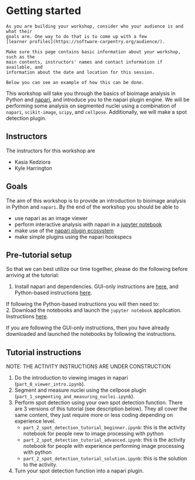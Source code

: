 # Getting started

```{note}
As you are building your workshop, consider who your audience is and what their
goals are. One way to do that is to come up with a few
[learner profiles](https://software-carpentry.org/audience/).

Make sure this page contains basic information about your workshop, such as the
main contents, instructors' names and contact information if available, and
information about the date and location for this session.

Below you can see an example of how this can be done.
```

This workshop will take you through the basics of bioimage analysis in
Python and [napari](https://www.napari.org), and introduce you to the napari
plugin engine. We will be performing some analysis on segmented nuclei using a
combination of `napari`, `scikit-image`, `scipy`, and `cellpose`. Additionally,
we will make a spot detection plugin.

## Instructors
The instructors for this workshop are
- Kasia Kedziora
- Kyle Harrington

## Goals
The aim of this workshop is to provide an introduction to bioimage analysis in
Python and `napari`. By the end of the workshop you should be able to
- use napari as an image viewer
- perform interactive analysis with napari in a
  [jupyter notebook](https://jupyter.org/)
- make use of the [napari plugin ecosystem](https://www.napari-hub.org/)
- make simple plugins using the napari hookspecs

## Pre-tutorial setup

So that we can best utilize our time together, please do the following before
arriving at the tutorial:

1. Install napari and dependencies. GUI-only instructions are [here](./bundled_app_setup.md), and Python-based instructions [here](./installation.md).

If following the Python-based instructions you will then need to:  
2. Download the notebooks and launch the `jupyter notebook` application.
  Instructions [here](./notebook_setup.md).
  
If you are following the GUI-only instructions, then you have already downloaded and launched the notebooks by following the instructions.

## Tutorial instructions

NOTE: THE ACTIVITY INSTRUCTIONS ARE UNDER CONSTRUCTION

1. Do the introduction to viewing images in napari
  (`part_0_viewer_intro.ipynb`).
2. Segment and measure nuclei using the cellpose plugin
  (`part_1_segmenting_and_measuring_nuclei.ipynb`).
3. Perform spot detection using your own spot detection function. There are 3
  versions of this tutorial (see description below). They all cover the same
  content, they just require more or less coding depending on experience level.
    - `part_2_spot_detection_tutorial_beginner.ipynb`: this is the activity
      notebook for people new to image processing with python
    - `part_2_spot_detection_tutorial_advanced.ipynb`: this is the activity
      notebook for people with experience performing image processing with
      python
    - `part_2_spot_detection_tutorial_solution.ipynb`: this is the solution to
      the activity.
4. Turn your spot detection function into a napari plugin.
